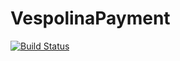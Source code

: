 VespolinaPayment
================
[![Build Status](https://travis-ci.org/vespolina/VespolinaPayment.png?branch=master)](https://travis-ci.org/vespolina/VespolinaPayment)


